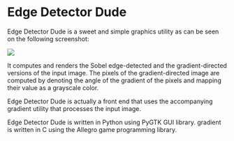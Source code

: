 Edge Detector Dude
==================

Edge Detector Dude is a sweet and simple graphics utility as can be
seen on the following screenshot:

![](edge-detector-dude/raw/master/screenshot.png)

It computes and renders the Sobel edge-detected and
the gradient-directed versions of the input image.  The pixels of the
gradient-directed image are computed by denoting the angle of the
gradient of the pixels and mapping their value as a grayscale color.

Edge Detector Dude is actually a front end that uses the accompanying
gradient utility that processes the input image.

Edge Detector Dude is written in Python using PyGTK GUI library.
gradient is written in C using the Allegro game programming library.
